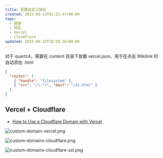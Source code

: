 ```yaml
---
title: 配置自定义域名
created: 2023-05-13T01:23:47+08:00
tags:
  - 搭建
  - 域名
  - Vercel
  - Cloudflare
updated: 2023-08-23T10:58:26+08:00
---
```


对于 quartz4，需要在 content 目录下放置 vercel.json，用于在点击 Wikilink 时自动添加 .html

```json
{
  "routes": [
    { "handle": "filesystem" },
    { "src": "/(.*)", "dest": "/$1.html" }
  ]
}
```

## Vercel + Cloudflare

- [How to Use a Cloudflare Domain with Vercel](https://vercel.com/guides/using-cloudflare-with-vercel)

![custom-domain-vercel.png](https://cdn.jsdelivr.net/gh/11ze/static/images/custom-domain-vercel.png)

![custom-domains-cloudflare.png](https://cdn.jsdelivr.net/gh/11ze/static/images/custom-domains-cloudflare.png)

![custom-domains-cloudflare-ssl.png](https://cdn.jsdelivr.net/gh/11ze/static/images/custom-domains-cloudflare-ssl.png)
